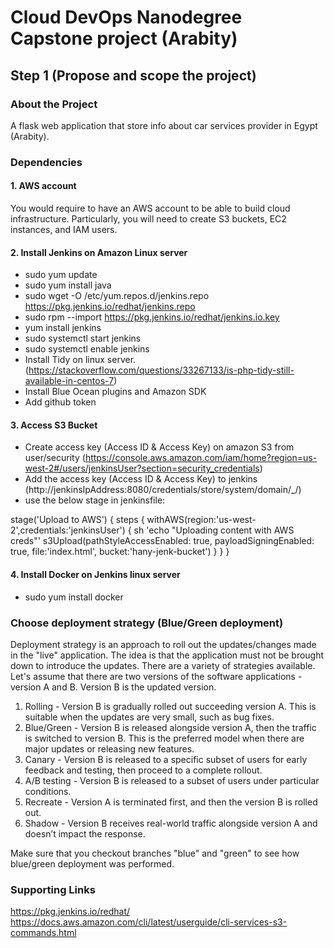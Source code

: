 # Cloud DevOps Nanodegree Capstone project (Arabity)

## Step 1 (Propose and scope the project)

### About the Project
A flask web application that store info about car services provider in Egypt (Arabity).

### Dependencies
#### 1. AWS account
You would require to have an AWS account to be able to build cloud infrastructure. Particularly, you will need to create S3 buckets, EC2 instances, and IAM users.

#### 2. Install Jenkins on Amazon Linux server
* sudo yum update
* sudo yum install java
* sudo wget -O /etc/yum.repos.d/jenkins.repo https://pkg.jenkins.io/redhat/jenkins.repo
* sudo rpm --import https://pkg.jenkins.io/redhat/jenkins.io.key
* yum install jenkins
* sudo systemctl start jenkins
* sudo systemctl enable jenkins
* Install Tidy on linux server. (https://stackoverflow.com/questions/33267133/is-php-tidy-still-available-in-centos-7)
* Install Blue Ocean plugins and Amazon SDK
* Add github token

#### 3. Access S3 Bucket
* Create access key (Access ID & Access Key) on amazon S3 from user/security (https://console.aws.amazon.com/iam/home?region=us-west-2#/users/jenkinsUser?section=security_credentials)
* Add the access key (Access ID & Access Key) to jenkins (http://jenkinsIpAddress:8080/credentials/store/system/domain/_/)
* use the below stage in jenkinsfile:

stage('Upload to AWS') {
     steps {
         withAWS(region:'us-west-2',credentials:'jenkinsUser') {
         sh 'echo "Uploading content with AWS creds"'
             s3Upload(pathStyleAccessEnabled: true, payloadSigningEnabled: true, file:'index.html', bucket:'hany-jenk-bucket')
         }
     }
}

#### 4. Install Docker on Jenkins linux server

* sudo yum install docker

### Choose deployment strategy (Blue/Green deployment)

Deployment strategy is an approach to roll out the updates/changes made in the "live" application. The idea is that the application must not be brought down to introduce the updates. There are a variety of strategies available. Let's assume that there are two versions of the software applications - version A and B. Version B is the updated version.

1. Rolling - Version B is gradually rolled out succeeding version A. This is suitable when the updates are very small, such as bug fixes.
2. Blue/Green - Version B is released alongside version A, then the traffic is switched to version B. This is the preferred model when there are major updates or releasing new features.
3. Canary - Version B is released to a specific subset of users for early feedback and testing, then proceed to a complete rollout.
4. A/B testing - Version B is released to a subset of users under particular conditions.
5. Recreate - Version A is terminated first, and then the version B is rolled out.
6. Shadow - Version B receives real-world traffic alongside version A and doesn’t impact the response.

Make sure that you checkout branches "blue" and "green" to see how blue/green deployment was performed.


### Supporting Links

https://pkg.jenkins.io/redhat/
https://docs.aws.amazon.com/cli/latest/userguide/cli-services-s3-commands.html

